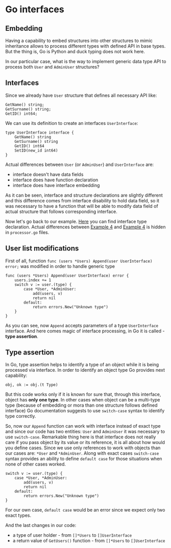 Go interfaces
=============

Embedding
---------

Having a capability to embed structures into other structures to mimic inheritance allows to process different types with defined API in base types.
But the thing is, Go is Python and duck typing does not work here.

In our particular case, what is the way to implement generic data type API to process both `User` and `AdminUser` structures?


Interfaces
----------

Since we already have `User` structure that defines all necessary API like:

    GetName() string;
    GetSurname() string;
    GetID() int64;

We can use its definition to create an interfaces `UserInterface`:

    type UserInterface interface {
        GetName() string
        GetSurname() string
        GetID() int64
        SetID(new_id int64)
    }

Actual differences between `User` (or `AdminUser`) and `UserInterface` are:

 * interface doesn't have data fields
 * interface does have function declaration
 * interface does have interface embedding

As it can be seen, interface and structure declarations are slightly different and this difference comes from interface disability to hold data field, so it was necessary to have a function that will be able to modify data field of actual structure that follows corresponding interface.

Now let's go back to our example. [Here](users/interfaces.go) you can find interface type declaration.
Actual differences between [Example 4](../example_004.embedding/main.go) and [Example 4](main.go) is hidden in `processor.go` files.

User list modifications
-----------------------

First of all, function `func (users *Users) Append(user UserInterface) error;` was modified in order to handle generic type
    
```
func (users *Users) Append(user UserInterface) error {
	users.index += 1
	switch v := user.(type) {
		case *User, *AdminUser:
			add(users, v)
			return nil
		default:
			return errors.New("Unknown type")
	}
}
```
As you can see, now `Append` accepts parameters of a type `UserInterface` interface.
And here comes magic of interface processing, in Go it is called - **type assertion**.

Type assertion
--------------

In Go, type assertion helps to identify a type of an object while it is being processed via interface.
In order to identify an object type Go provides next capability:

```
obj, ok := obj.(t Type)
```

But this code works only if it is known for sure that, through this interface, object has **only one type**.
In other cases when object can be a multi-type type (because of embedding or mora than one structure follows defined interface) Go documentation suggests to use `switch-case` syntax to identify type correctly.

So, now our `Append` function can work with interface instead of exact type and since our code has two entities: `User` and `AdminUser` it was necessary to use `switch-case`.
Remarkable thing here is that interface does not really care if you pass object by its value or its reference, it is all about how would you define cases.
Since we use only references to work with objects than our cases are: `*User` and `*AdminUser`.
Along with exact cases `switch-case` syntax provides an ability to define `default case` for those situations when none of other cases worked.

	switch v := user.(type) {
		case *User, *AdminUser:
			add(users, v)
			return nil
		default:
			return errors.New("Unknown type")
	}

For our own case, `default case` would be an error since we expect only two exact types.

And the last changes in our code:

* a type of user holder - from `[]*Users` to `[]UserInterface`
* a return value of `GetUsers()` function - from `[]*Users` to `[]UserInterface`
